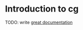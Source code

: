 # Introduction to cg

TODO: write [great documentation](http://jacobian.org/writing/great-documentation/what-to-write/)
